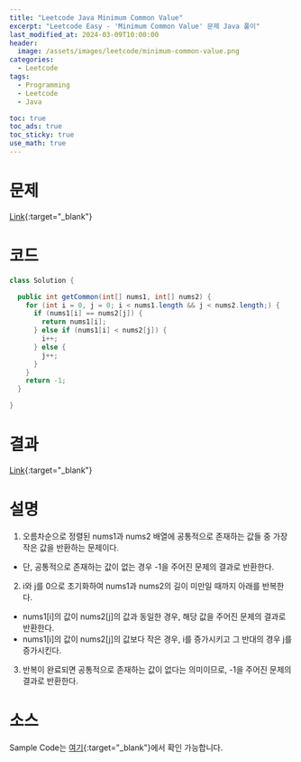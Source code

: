 ```yaml
---
title: "Leetcode Java Minimum Common Value"
excerpt: "Leetcode Easy - 'Minimum Common Value' 문제 Java 풀이"
last_modified_at: 2024-03-09T10:00:00
header:
  image: /assets/images/leetcode/minimum-common-value.png
categories:
  - Leetcode
tags:
  - Programming
  - Leetcode
  - Java

toc: true
toc_ads: true
toc_sticky: true
use_math: true
---
```

# 문제
[Link](https://leetcode.com/problems/minimum-common-value){:target="_blank"}

# 코드
```java
class Solution {

  public int getCommon(int[] nums1, int[] nums2) {
    for (int i = 0, j = 0; i < nums1.length && j < nums2.length;) {
      if (nums1[i] == nums2[j]) {
        return nums1[i];
      } else if (nums1[i] < nums2[j]) {
        i++;
      } else {
        j++;
      }
    }
    return -1;
  }

}
```

# 결과
[Link](https://leetcode.com/problems/minimum-common-value/submissions/1198052970/){:target="_blank"}

# 설명
1. 오름차순으로 정렬된 nums1과 nums2 배열에 공통적으로 존재하는 값들 중 가장 작은 값을 반환하는 문제이다.
- 단, 공통적으로 존재하는 값이 없는 경우 -1을 주어진 문제의 결과로 반환한다.

2. i와 j를 0으로 초기화하여 nums1과 nums2의 길이 미만일 때까지 아래를 반복한다.
- nums1[i]의 값이 nums2[j]의 값과 동일한 경우, 해당 값을 주어진 문제의 결과로 반환한다.
- nums1[i]의 값이 nums2[j]의 값보다 작은 경우, i를 증가시키고 그 반대의 경우 j를 증가시킨다.

3. 반복이 완료되면 공통적으로 존재하는 값이 없다는 의미이므로, -1을 주어진 문제의 결과로 반환한다.

# 소스
Sample Code는 [여기](https://github.com/GracefulSoul/leetcode/blob/master/src/main/java/gracefulsoul/problems/MinimumCommonValue.java){:target="_blank"}에서 확인 가능합니다.
